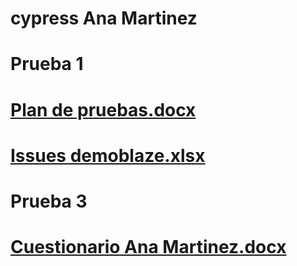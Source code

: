 # cypress Ana Martinez
# Prueba 1
# [Plan de pruebas.docx](https://github.com/user-attachments/files/17034246/Plan.de.pruebas.docx)
# [Issues demoblaze.xlsx](https://github.com/user-attachments/files/17034267/Issues.demoblaze.xlsx)

# Prueba 3
# [Cuestionario Ana Martinez.docx](https://github.com/user-attachments/files/17034268/Cuestionario.Ana.Martinez.docx)





